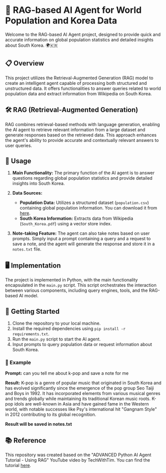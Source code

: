 # 🤖 RAG-based AI Agent for World Population and Korea Data

Welcome to the RAG-based AI Agent project, designed to provide quick and accurate information on global population statistics and detailed insights about South Korea. 🌍🇰🇷

## 📋 Overview
This project utilizes the Retrieval-Augmented Generation (RAG) model to create an intelligent agent capable of processing both structured and unstructured data. It offers functionalities to answer queries related to world population data and extract information from Wikipedia on South Korea.

## 🛠️ RAG (Retrieval-Augmented Generation)
RAG combines retrieval-based methods with language generation, enabling the AI agent to retrieve relevant information from a large dataset and generate responses based on the retrieved data. This approach enhances the agent's ability to provide accurate and contextually relevant answers to user queries.

## 🎯 Usage
1. **Main Functionality:** The primary function of the AI agent is to answer questions regarding global population statistics and provide detailed insights into South Korea.
   
2. **Data Sources:**
   - **Population Data:** Utilizes a structured dataset (`population.csv`) containing global population information. You can download it from [here](https://www.kaggle.com/datasets/joebeachcapital/world-population-by-country-2023).
   - **South Korea Information:** Extracts data from Wikipedia (`South_Korea.pdf`) using a vector store index.
   
3. **Note-taking Feature:** The agent can also take notes based on user prompts. Simply input a prompt containing a query and a request to save a note, and the agent will generate the response and store it in a `notes.txt` file.

## 🖥️ Implementation
The project is implemented in Python, with the main functionality encapsulated in the `main.py` script. This script orchestrates the interaction between various components, including query engines, tools, and the RAG-based AI model.

## 🚀 Getting Started
1. Clone the repository to your local machine.
2. Install the required dependencies using `pip install -r requirements.txt`.
3. Run the `main.py` script to start the AI agent.
4. Input prompts to query population data or request information about South Korea.

### 📝 Example 
**Prompt:** 
can you tell me about k-pop and save a note for me

**Result:**
K-pop is a genre of popular music that originated in South Korea and has evolved significantly since the emergence of the pop group Seo Taiji and Boys in 1992. It has incorporated elements from various musical genres and trends globally while maintaining its traditional Korean music roots. K-pop idols are well-known in Asia and have gained fame in the Western world, with notable successes like Psy's international hit "Gangnam Style" in 2012 contributing to its global recognition.

**Result will be saved in notes.txt**

## 📚 Reference
This repository was created based on the "ADVANCED Python AI Agent Tutorial - Using RAG" YouTube video by TechWithTim. You can find the tutorial [here](https://www.youtube.com/watch?v=ul0QsodYct4&ab_channel=TechWithTim).
